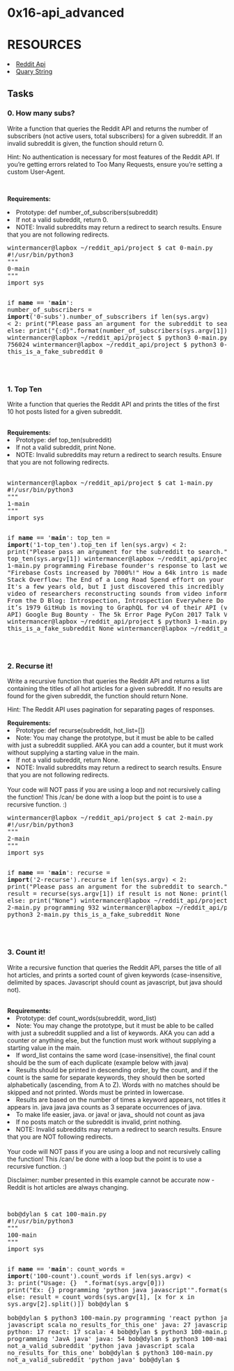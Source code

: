<h1>0x16-api_advanced</h1>

<h1>RESOURCES</h1>
<li><a href="https://intranet.alxswe.com/rltoken/b-4nD6hwEeNYTwYl5yWNwA">Reddit Api</a></li>
<li><a href="https://intranet.alxswe.com/rltoken/luFn_zrgmAQ0OAO_PEI9bA">Quary String</a></li>

<h2>Tasks</h2>

<h3>0. How many subs?</h3>
<p>
Write a function that queries the Reddit API and returns the number of subscribers (not active users, total subscribers) for a given subreddit. If an invalid subreddit is given, the function should return 0.<br>

Hint: No authentication is necessary for most features of the Reddit API. If you’re getting errors related to Too Many Requests, ensure you’re setting a custom User-Agent.
</p>
<br>

<b>Requirements:</b>

<li>Prototype: def number_of_subscribers(subreddit)
<li>If not a valid subreddit, return 0.
<li>NOTE: Invalid subreddits may return a redirect to search results. Ensure that you are not following redirects.
<br>
<pre>
wintermancer@lapbox ~/reddit_api/project $ cat 0-main.py
#!/usr/bin/python3
"""
0-main
"""
import sys

if __name__ == '__main__':
    number_of_subscribers = __import__('0-subs').number_of_subscribers
    if len(sys.argv) < 2:
        print("Please pass an argument for the subreddit to search.")
    else:
        print("{:d}".format(number_of_subscribers(sys.argv[1])))
wintermancer@lapbox ~/reddit_api/project $ python3 0-main.py programming
756024
wintermancer@lapbox ~/reddit_api/project $ python3 0-main.py this_is_a_fake_subreddit
0
</pre>
<br>
  
<h3>1. Top Ten</h3>
<p>
Write a function that queries the Reddit API and prints the titles of the first 10 hot posts listed for a given subreddit.
</p>
<br>
<b>Requirements:</b>

<li>Prototype: def top_ten(subreddit)</li>
<li>If not a valid subreddit, print None.</li>
<li>NOTE: Invalid subreddits may return a redirect to search results. Ensure that you are not following redirects.</li>
<br>
<pre>
wintermancer@lapbox ~/reddit_api/project $ cat 1-main.py
#!/usr/bin/python3
"""
1-main
"""
import sys

if __name__ == '__main__':
    top_ten = __import__('1-top_ten').top_ten
    if len(sys.argv) < 2:
        print("Please pass an argument for the subreddit to search.")
    else:
        top_ten(sys.argv[1])
wintermancer@lapbox ~/reddit_api/project $ python3 1-main.py programming
Firebase founder's response to last week's "Firebase Costs increased by 7000%!"
How a 64k intro is made
HTTPS on Stack Overflow: The End of a Long Road
Spend effort on your Git commits
It's a few years old, but I just discovered this incredibly impressive video of researchers reconstructing sounds from video information alone
From the D Blog: Introspection, Introspection Everywhere
Do MVC like it’s 1979
GitHub is moving to GraphQL for v4 of their API (v3 was a REST API)
Google Bug Bounty - The 5k Error Page
PyCon 2017 Talk Videos
wintermancer@lapbox ~/reddit_api/project $ python3 1-main.py this_is_a_fake_subreddit
None
wintermancer@lapbox ~/reddit_api/project $ 
</pre>
<br>
<h3>2. Recurse it!</h3>
<p>
Write a recursive function that queries the Reddit API and returns a list containing the titles of all hot articles for a given subreddit. If no results are found for the given subreddit, the function should return None.<br>

Hint: The Reddit API uses pagination for separating pages of responses.
</p>
<b>Requirements:</b>

<li>Prototype: def recurse(subreddit, hot_list=[])</li>
<li>Note: You may change the prototype, but it must be able to be called with just a subreddit supplied. AKA you can add a counter, but it must work without supplying a starting value in the main.</li>
<li>If not a valid subreddit, return None.</li>
<li>NOTE: Invalid subreddits may return a redirect to search results. Ensure that you are not following redirects.</li>
<br>
Your code will NOT pass if you are using a loop and not recursively calling the function! This /can/ be done with a loop but the point is to use a recursive function. :)
<br>
<pre>
wintermancer@lapbox ~/reddit_api/project $ cat 2-main.py
#!/usr/bin/python3
"""
2-main
"""
import sys

if __name__ == '__main__':
    recurse = __import__('2-recurse').recurse
    if len(sys.argv) < 2:
        print("Please pass an argument for the subreddit to search.")
    else:
        result = recurse(sys.argv[1])
        if result is not None:
            print(len(result))
        else:
            print("None")
wintermancer@lapbox ~/reddit_api/project $ python3 2-main.py programming
932
wintermancer@lapbox ~/reddit_api/project $ python3 2-main.py this_is_a_fake_subreddit
None
</pre>
<br>
  
<h3>3. Count it!</h3>
<p>
Write a recursive function that queries the Reddit API, parses the title of all hot articles, and prints a sorted count of given keywords (case-insensitive, delimited by spaces. Javascript should count as javascript, but java should not).
</p>
<br>
<b>Requirements:</b>

<li>Prototype: def count_words(subreddit, word_list)</li>
<li>Note: You may change the prototype, but it must be able to be called with just a subreddit supplied and a list of keywords. AKA you can add a counter or anything else, but the function must work without supplying a starting value in the main.</li>
<li>If word_list contains the same word (case-insensitive), the final count should be the sum of each duplicate (example below with java)</li>
<li>Results should be printed in descending order, by the count, and if the count is the same for separate keywords, they should then be sorted alphabetically (ascending, from A to Z). Words with no matches should be skipped and not printed. Words must be printed in lowercase.</li>
<li>Results are based on the number of times a keyword appears, not titles it appears in. java java java counts as 3 separate occurrences of java.</li>
<li>To make life easier, java. or java! or java_ should not count as java</li>
<li>If no posts match or the subreddit is invalid, print nothing.</li>
<li>NOTE: Invalid subreddits may return a redirect to search results. Ensure that you are NOT following redirects.</li>
<br>
Your code will NOT pass if you are using a loop and not recursively calling the function! This /can/ be done with a loop but the point is to use a recursive function. :)
<br>
<p>
Disclaimer: number presented in this example cannot be accurate now - Reddit is hot articles are always changing.
</p>
<br>
<pre>
bob@dylan $ cat 100-main.py 
#!/usr/bin/python3
"""
100-main
"""
import sys

if __name__ == '__main__':
    count_words = __import__('100-count').count_words
    if len(sys.argv) < 3:
        print("Usage: {} <subreddit> <list of keywords>".format(sys.argv[0]))
        print("Ex: {} programming 'python java javascript'".format(sys.argv[0]))
    else:
        result = count_words(sys.argv[1], [x for x in sys.argv[2].split()])
bob@dylan $             
bob@dylan $ python3 100-main.py programming 'react python java javascript scala no_results_for_this_one'
java: 27
javascript: 20
python: 17
react: 17
scala: 4
bob@dylan $ python3 100-main.py programming 'JavA java'
java: 54
bob@dylan $ python3 100-main.py not_a_valid_subreddit 'python java javascript scala no_results_for_this_one'
bob@dylan $ python3 100-main.py not_a_valid_subreddit 'python java'
bob@dylan $ 
</pre>
